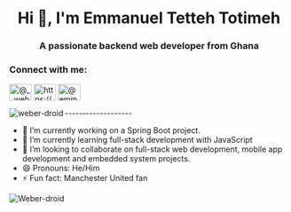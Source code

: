 <h1 align="center">Hi 👋, I'm Emmanuel Tetteh Totimeh</h1>
<h3 align="center">A passionate backend web developer from Ghana</h3>


<h3 align="left">Connect with me:</h3>
<p align="left">
<a href="#" target="blank"><img align="center" src="https://raw.githubusercontent.com/rahuldkjain/github-profile-readme-generator/master/src/images/icons/Social/twitter.svg" alt="@__weber69" height="30" width="40" /></a>
<a href="https://www.linkedin.com/in/emmanueltotimeh" target="_parent"><img align="center" src="https://raw.githubusercontent.com/rahuldkjain/github-profile-readme-generator/master/src/images/icons/Social/linked-in-alt.svg" alt="https://www.linkedin.com/in/emmanueltotimeh" height="30" width="40" /></a>
<a href="#" target="blank"><img align="center" src="https://raw.githubusercontent.com/rahuldkjain/github-profile-readme-generator/master/src/images/icons/Social/youtube.svg" alt="@emmanueltotimeh2002@gmail.com" height="30" width="40" /></a>
</p>

<p><img align="left" src="https://github-readme-stats.vercel.app/api/top-langs?username=weber-droid&show_icons=true&locale=en&layout=compact" alt="weber-droid" /></p>




-----‐-------------







- 🔭 I’m currently working on a Spring Boot project.
- 🌱 I’m currently learning full-stack development with JavaScript
- 👯 I’m looking to collaborate on full-stack web development, mobile app development and embedded system projects.
- 😄 Pronouns: He/Him
- ⚡ Fun fact: Manchester United fan

<p>
<a><img src="https://komarev.com/ghpvc/?username=Weber-sroid&label=Profile%20views&color=0e75b6&style=flat" alt="Weber-droid" /></a>
</p>






